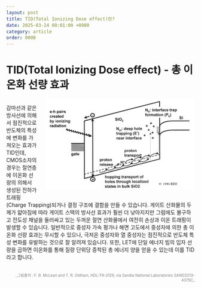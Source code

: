 ```yaml
---
layout: post
title: TID(Total Ionizing Dose effect)란?
date: 2025-03-24 00:01:00 +0900
category: article
order: 0008
---
```

# TID(Total Ionizing Dose effect) - 총 이온화 선량 효과
<div style="overflow: hidden;">
  <!-- 이미지 -->
  <img src="/assets/Articles/TID2.png" style="float: right; margin: 0 0 20px 20px; width: 400px; max-width: 100%;">
  
  <!-- 텍스트 -->
  <p>
    감마선과 같은 방사선에 의해서 점진적으로 반도체의 특성에 변화를 가져오는 효과가 TID인데, CMOS소자의 경우는 절연층에 이온화 선량의 의해서 생성된 전하가 트래핑(Charge Trapping)되거나 결정 구조에 결함을 만들 수 있습니다. 게이트 산화물의 두께가 얇아짐에 따라 게이트 스택의 방사선 효과가 훨씬 더 낮아지지만 그럼에도 불구하고 전도성 채널을 둘러싸고 있는 두꺼운 절연 산화물에서 여전히 손상과 이온 트래핑이 발생할 수 있습니다. 일반적으로 중성자 가속 평가나 해면 고도에서 중성자에 의한 총 이온화 선량 효과는 무시할 수 있으나, 극저온 중성자와 열 중성자는 점진적으로 반도체 특성 변화를 유발하는 것으로 잘 알려져 있습니다. 또한, LET에 단일 에너지 빔의 입자 선량을 곱하면 이온화를 통해 질량 단위당 증착된 총 에너지 양을 얻을 수 있는데 이를 TID라고 합니다.
  </p>
</div>
<br/> <!-- 한줄 띄기 -->
<div style="font-size: 10px; color: gray; text-align: right;">
  _그림출처 : F. B. McLean and T. R. Oldham, HDL-TR-2129, via Sandia National Laboratories SAND2013-4379C_
</div>
